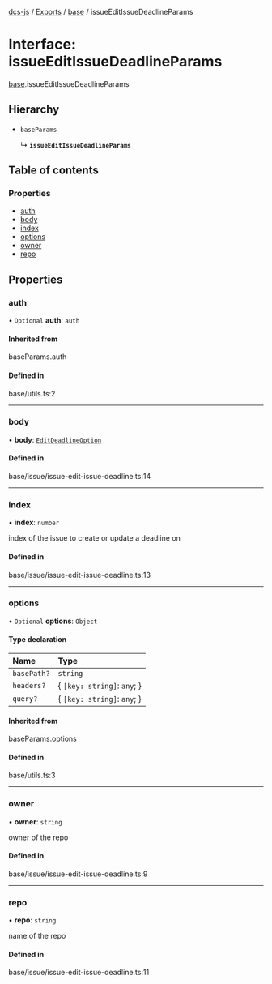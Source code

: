 [dcs-js](../README.md) / [Exports](../modules.md) / [base](../modules/base.md) / issueEditIssueDeadlineParams

# Interface: issueEditIssueDeadlineParams

[base](../modules/base.md).issueEditIssueDeadlineParams

## Hierarchy

- `baseParams`

  ↳ **`issueEditIssueDeadlineParams`**

## Table of contents

### Properties

- [auth](base.issueEditIssueDeadlineParams.md#auth)
- [body](base.issueEditIssueDeadlineParams.md#body)
- [index](base.issueEditIssueDeadlineParams.md#index)
- [options](base.issueEditIssueDeadlineParams.md#options)
- [owner](base.issueEditIssueDeadlineParams.md#owner)
- [repo](base.issueEditIssueDeadlineParams.md#repo)

## Properties

### <a id="auth" name="auth"></a> auth

• `Optional` **auth**: `auth`

#### Inherited from

baseParams.auth

#### Defined in

base/utils.ts:2

___

### <a id="body" name="body"></a> body

• **body**: [`EditDeadlineOption`](base.EditDeadlineOption.md)

#### Defined in

base/issue/issue-edit-issue-deadline.ts:14

___

### <a id="index" name="index"></a> index

• **index**: `number`

index of the issue to create or update a deadline on

#### Defined in

base/issue/issue-edit-issue-deadline.ts:13

___

### <a id="options" name="options"></a> options

• `Optional` **options**: `Object`

#### Type declaration

| Name | Type |
| :------ | :------ |
| `basePath?` | `string` |
| `headers?` | { `[key: string]`: `any`;  } |
| `query?` | { `[key: string]`: `any`;  } |

#### Inherited from

baseParams.options

#### Defined in

base/utils.ts:3

___

### <a id="owner" name="owner"></a> owner

• **owner**: `string`

owner of the repo

#### Defined in

base/issue/issue-edit-issue-deadline.ts:9

___

### <a id="repo" name="repo"></a> repo

• **repo**: `string`

name of the repo

#### Defined in

base/issue/issue-edit-issue-deadline.ts:11
